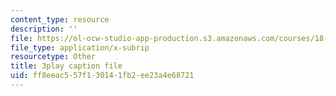 ```yaml
---
content_type: resource
description: ''
file: https://ol-ocw-studio-app-production.s3.amazonaws.com/courses/18-03sc-differential-equations-fall-2011/ff8eeac557f130141fb2ee23a4e68721_Fo3Jq1blKk.srt
file_type: application/x-subrip
resourcetype: Other
title: 3play caption file
uid: ff8eeac5-57f1-3014-1fb2-ee23a4e68721
---
```

